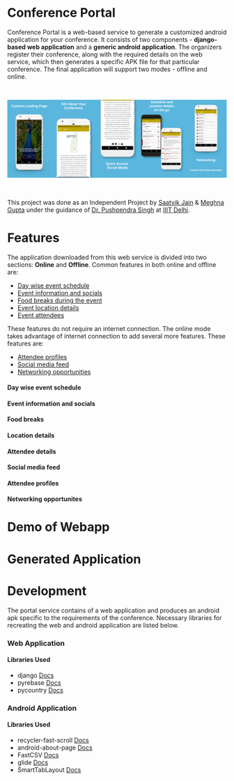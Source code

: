 # Conference Portal

Conference Portal is a web-based service to generate a customized android application for your conference. It consists of two components - **django-based web application** and a **generic android application**. The organizers register their conference, along with the required details on the web service, which then generates a specific APK file for that particular conference. The final application will support two modes - offline and online. 

<br>
<p align="center">
<img src="Screenshots/Combined.png">
</p>
<br>

This project was done as an Independent Project by [Saatvik Jain](https://www.github.com/saatvikj) & [Meghna Gupta](https://www.github.com/gupta-meghna64) under the guidance of [Dr. Pushpendra Singh](pushpendrasingh.org) at [IIIT Delhi](https://www.iiitd.ac.in).

# Features

The application downloaded from this web service is divided into two sections: **Online** and **Offline**. Common features in both online and offline are:
- [Day wise event schedule]()
- [Event information and socials]()
- [Food breaks during the event]()
- [Event location details]()
- [Event attendees]()

These features do not require an internet connection. The online mode takes advantage of internet connection to add several more features. These features are:
- [Attendee profiles]()
- [Social media feed]()
- [Networking opportunities]()

#### Day wise event schedule
#### Event information and socials
#### Food breaks
#### Location details
#### Attendee details

#### Social media feed
#### Attendee profiles
#### Networking opportunites

# Demo of Webapp

# Generated Application

# Development
The portal service contains of a web application and produces an android apk specific to the requirements of the conference. Necessary libraries for recreating the web and android application are listed below. 

### Web Application

#### Libraries Used
- django [Docs](https://docs.djangoproject.com/en/2.2/)
- pyrebase [Docs](https://github.com/thisbejim/Pyrebase)
- pycountry [Docs](https://pypi.org/project/pycountry/)

### Android Application



#### Libraries Used
- recycler-fast-scroll [Docs](https://github.com/FutureMind/recycler-fast-scroll)
- android-about-page [Docs](https://github.com/medyo/android-about-page)
- FastCSV [Docs](https://github.com/osiegmar/FastCSV)
- glide [Docs](https://github.com/bumptech/glide)
- SmartTabLayout [Docs](https://github.com/ogaclejapan/SmartTabLayout)

